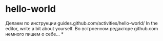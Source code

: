 # hello-world
Делаем по инструкции guides.github.com/activities/hello-world/
In the editor, write a bit about yourself.
Во встроенном редакторе github.com немного пишем о себе...
*
